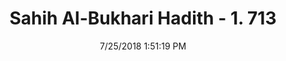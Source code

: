 ---
title        : "Sahih Al-Bukhari Hadith - 1. 713"
date         : 7/25/2018 1:51:19 PM
draft        : false
type         : "hadith"
layout       : "hadith"
BookCode     : "SHB"
VolumeNumber : "1"
HadithNumber : "713"
categories  :  ["Prayer Characteristics-Looking at the Imam while praying"]
tags  :  ["Abu Mamar"]
---